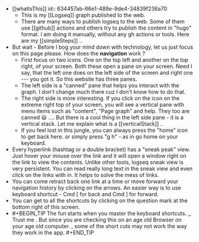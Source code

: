 - [[whatIsThis]]
  id:: 634457ab-66e1-489e-9de4-34839f236a70
	- This is my [[Logseq]] graph published to the web.
	- There are many ways to publish logseq to the web. Some of them use [[github]] actions and others try to publish the content in "hugo" format.  I am doing it manually, without any gh actions or tools.  Here are my [[simpleSteps]] ..
- But wait - Before I bog your mind down with technology, let  us just focus on this page please.  How does the **navigation** work ?
	- First focus on two icons. One on the top left and another on the top right, of your screen. Both these open a pane on your screen. Need I say,  that the left one does on the left side of the screen and right one --- you got it.  So this website has three panes.
	- The left side is a "canned" pane that helps you interact with the graph. I don't change much there cuz I don't know how to do that.
	- The right side is more interesting. If you click on the icon on the extreme right top of your screen, you will see a vertical pane with  menu items such as "content", "Page graph" and help. They too are canned 😃   ....  But there is a cool thing in the left side pane - it is a vertical stack. Let me explain what is a [[verticalStack]]   ..
	- If you feel lost in this jungle, you can always press the "home" icon  to get back here. or simply press  "g h" - as in go home on your keyboard.
- Every hyperlink (hashtag or a double bracket) has a "sneak peak" view.  Just hover your mouse over the link and it will open a window right on the link to view the contents.  Unlike other tools, logseq sneak view is very persistent. You can read really long text in the sneak view and even click on the links with in.  It helps to solve the mess of links.
- You can come retract back one link at a time or move forward your navigation history by clicking on the arrows.  An easier way is to use keyboard shortcut - Cmd [ for back and Cmd ]  for forward.
- You can get to all the shortcuts by clicking on the question mark at the bottom right of this screen.
- #+BEGIN_TIP
  The fun starts when you master the keyboard shortcuts. ,, Trust me .  But since you are checking this on an age old Browser on your age old computer. , some of the short cuts may not work the way they work in the app.
  #+END_TIP